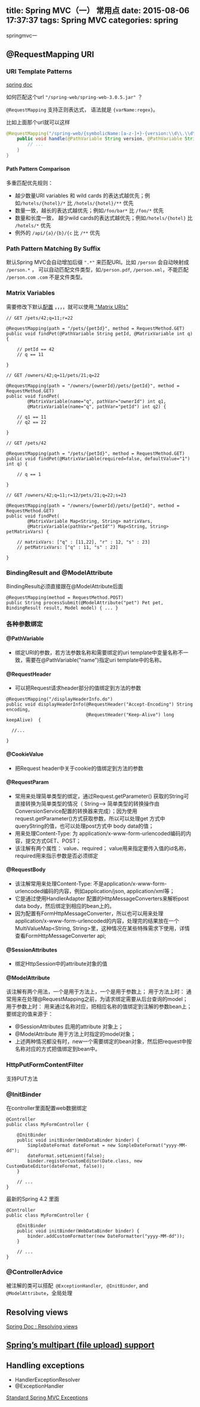 title: Spring MVC（一） 常用点
date: 2015-08-06 17:37:37
tags: Spring MVC
categories: spring
---
springmvc一

## @RequestMapping URI 

### URI Template Patterns
[spring doc](http://docs.spring.io/spring/docs/4.2.1.BUILD-SNAPSHOT/spring-framework-reference/htmlsingle/#mvc-ann-requestmapping-uri-templates)

如何匹配这个url ` "/spring-web/spring-web-3.0.5.jar" ` ？

` @RequestMapping ` 支持正则表达式， 语法就是 ` {varName:regex} `。

比如上面那个url就可以这样
```java
@RequestMapping("/spring-web/{symbolicName:[a-z-]+}-{version:\\d\\.\\d\\.\\d}{extension:\\.[a-z]+}")
    public void handle(@PathVariable String version, @PathVariable String extension) {
        // ...
    }
}
```



#### Path Pattern Comparison
多重匹配优先规则：
* 越少数量URI variables 和 wild cards 的表达式越优先；例如` /hotels/{hotel}/* ` 比 ` /hotels/{hotel}/** ` 优先
* 数量一致，越长的表达式越优先；例如` /foo/bar* ` 比 ` /foo/* ` 优先
* 数量和长度一致， 越少wild cards的表达式越优先；例如` /hotels/{hotel} ` 比 ` /hotels/* ` 优先
* 例外的 ` /api/{a}/{b}/{c ` 比 ` /** ` 优先



### Path Pattern Matching By Suffix
默认Spring MVC会自动增加后缀 ` ".*" ` 来匹配URI。比如 ` /person ` 会自动映射成 ` /person.* ` ， 可以自动匹配文件类型，如` /person.pdf `, ` /person.xml `，不能匹配 ` /person.com` 
` .com ` 不是文件类型。



### Matrix Variables
需要修改下默认[配置](http://docs.spring.io/spring/docs/4.2.1.BUILD-SNAPSHOT/spring-framework-reference/htmlsingle/#mvc-ann-matrix-variables) ，，，，就可以使用[ "Matrix URIs"](http://www.w3.org/DesignIssues/MatrixURIs.html)

```
// GET /pets/42;q=11;r=22

@RequestMapping(path = "/pets/{petId}", method = RequestMethod.GET)
public void findPet(@PathVariable String petId, @MatrixVariable int q) {

    // petId == 42
    // q == 11

}
```

```
// GET /owners/42;q=11/pets/21;q=22

@RequestMapping(path = "/owners/{ownerId}/pets/{petId}", method = RequestMethod.GET)
public void findPet(
        @MatrixVariable(name="q", pathVar="ownerId") int q1,
        @MatrixVariable(name="q", pathVar="petId") int q2) {

    // q1 == 11
    // q2 == 22

}
```

```
// GET /pets/42

@RequestMapping(path = "/pets/{petId}", method = RequestMethod.GET)
public void findPet(@MatrixVariable(required=false, defaultValue="1") int q) {

    // q == 1

}
```

```
// GET /owners/42;q=11;r=12/pets/21;q=22;s=23

@RequestMapping(path = "/owners/{ownerId}/pets/{petId}", method = RequestMethod.GET)
public void findPet(
        @MatrixVariable Map<String, String> matrixVars,
        @MatrixVariable(pathVar="petId"") Map<String, String> petMatrixVars) {

    // matrixVars: ["q" : [11,22], "r" : 12, "s" : 23]
    // petMatrixVars: ["q" : 11, "s" : 23]

}
```


### BindingResult and @ModelAttribute
BindingResult必须直接跟在@ModelAttribute后面
``` 
@RequestMapping(method = RequestMethod.POST)
public String processSubmit(@ModelAttribute("pet") Pet pet, BindingResult result, Model model) { ... }
```

### 各种参数绑定

#### @PathVariable 
* 绑定URI的参数，若方法参数名称和需要绑定的uri template中变量名称不一致，需要在@PathVariable("name")指定uri template中的名称。

#### @RequestHeader
* 可以把Request请求header部分的值绑定到方法的参数
```
@RequestMapping("/displayHeaderInfo.do")  
public void displayHeaderInfo(@RequestHeader("Accept-Encoding") String encoding,  
                              @RequestHeader("Keep-Alive") long keepAlive)  {  
  
  //...  
  
}
```
    
#### @CookieValue
* 把Request header中关于cookie的值绑定到方法的参数  
  

#### @RequestParam
* 常用来处理简单类型的绑定，通过Request.getParameter() 获取的String可直接转换为简单类型的情况（ String--> 简单类型的转换操作由ConversionService配置的转换器来完成）；因为使用request.getParameter()方式获取参数，所以可以处理get 方式中queryString的值，也可以处理post方式中 body data的值；
* 用来处理Content-Type: 为 application/x-www-form-urlencoded编码的内容，提交方式GET、POST；
* 该注解有两个属性： value、required； value用来指定要传入值的id名称，required用来指示参数是否必须绑定  



#### @RequestBody
* 该注解常用来处理Content-Type: 不是application/x-www-form-urlencoded编码的内容，例如application/json, application/xml等；
* 它是通过使用HandlerAdapter 配置的HttpMessageConverters来解析post data body，然后绑定到相应的bean上的。
* 因为配置有FormHttpMessageConverter，所以也可以用来处理 application/x-www-form-urlencoded的内容，处理完的结果放在一个MultiValueMap<String, String>里，这种情况在某些特殊需求下使用，详情查看FormHttpMessageConverter api;  



#### @SessionAttributes
* 绑定HttpSession中的attribute对象的值

  
  
#### @ModelAttribute
该注解有两个用法，一个是用于方法上，一个是用于参数上；
用于方法上时：  通常用来在处理@RequestMapping之前，为请求绑定需要从后台查询的model；
用于参数上时： 用来通过名称对应，把相应名称的值绑定到注解的参数bean上；要绑定的值来源于：
* @SessionAttributes 启用的attribute 对象上；
* @ModelAttribute 用于方法上时指定的model对象；
* 上述两种情况都没有时，new一个需要绑定的bean对象，然后把request中按名称对应的方式把值绑定到bean中。


### HttpPutFormContentFilter
支持PUT方法


### @InitBinder
在controller里面配置web数据绑定
```
@Controller
public class MyFormController {

    @InitBinder
    public void initBinder(WebDataBinder binder) {
        SimpleDateFormat dateFormat = new SimpleDateFormat("yyyy-MM-dd");
        dateFormat.setLenient(false);
        binder.registerCustomEditor(Date.class, new CustomDateEditor(dateFormat, false));
    }

    // ...
}
```

最新的Spring 4.2 里面
```
@Controller
public class MyFormController {

    @InitBinder
    public void initBinder(WebDataBinder binder) {
        binder.addCustomFormatter(new DateFormatter("yyyy-MM-dd"));
    }

    // ...
}
```


### @ControllerAdvice
被注解的类可以搭配` @ExceptionHandler`, ` @InitBinder`, and ` @ModelAttribute`，全局处理



## Resolving views
[Spring Doc : Resolving views](http://docs.spring.io/spring/docs/4.2.1.BUILD-SNAPSHOT/spring-framework-reference/htmlsingle/#mvc-viewresolver-resolver)



## [Spring’s multipart (file upload) support](http://docs.spring.io/spring/docs/4.2.1.BUILD-SNAPSHOT/spring-framework-reference/htmlsingle/#mvc-multipart)



## Handling exceptions
* HandlerExceptionResolver
* @ExceptionHandler

[Standard Spring MVC Exceptions](http://docs.spring.io/spring/docs/4.2.1.BUILD-SNAPSHOT/spring-framework-reference/htmlsingle/#mvc-ann-rest-spring-mvc-exceptions)
